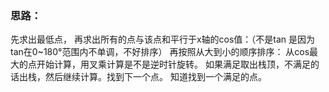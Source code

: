 ### 思路：
先求出最低点，
再求出所有的点与该点和平行于x轴的cos值：（不是tan 是因为tan在0~180°范围内不单调，不好排序）
再按照从大到小的顺序排序：
从cos最大的点开始计算，用叉乘计算是不是逆时针旋转。
如果满足取出栈顶，不满足的话出栈，然后继续计算。找到下一个点。
知道找到一个满足的点。
